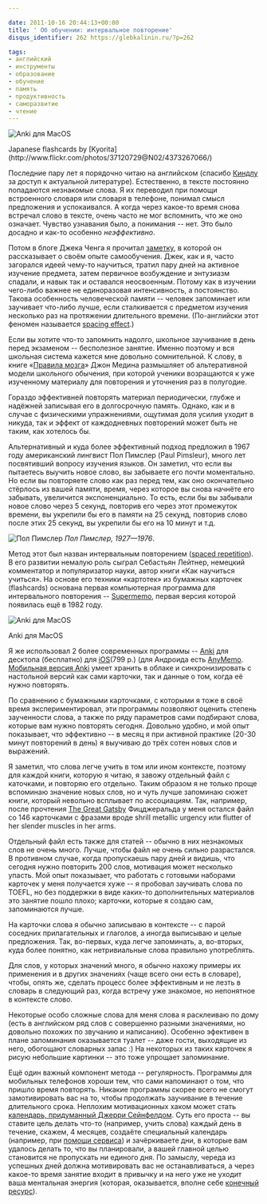 ```yaml
---

date: 2011-10-16 20:44:13+00:00
title: ' Об обучении: интервальное повторение'
disqus_identifier: 262 https://glebkalinin.ru/?p=262

tags:
- английский
- инструменты
- образование
- обучение
- память
- продуктивность
- саморазвитие
- чтение
---
```


<div class="illustration"><img src="https://glebkalinin.ru/featured/2011/10/flashcards.jpg" alt="Anki для MacOS"></div>
<p class="legend legend--center">Japanese flashcards by [Kyorita](http://www.flickr.com/photos/37120729@N02/4373267066/)</p>



Последние пару лет я порядочно читаю на английском (спасибо [Киндлу](https://glebkalinin.ru/reading-on-kindle/) за доступ к актуальной литературе). Естественно, в тексте постоянно попадаются незнакомые слова. Я их переводил при помощи встроенного словаря или словаря в телефоне, понимал смысл предложения и успокаивался. А когда через какое-то время снова встречал слово в тексте, очень часто не мог вспомнить, что же оно означает. Чувство узнавания было, а понимания -- нет. Это было досадно и как-то особенно _неэффективно_.

Потом в блоге Джека Ченга я прочитал [заметку](http://jackcheng.com/30-minutes-a-day), в которой он рассказывает о своём опыте самообучения. Джек, как и я, часто загорался идеей чему-то научиться, тратил пару дней на активное изучение предмета, затем первичное возбуждение и энтузиазм спадали, и навык так и оставался неосвоенным. Потому как в изучении чего-либо важнее не единоразовая интенсивность, а постоянство. Такова особенность человеческой памяти -- человек запоминает или заучивает что-либо лучше, если сталкивается с предметом изучения несколько раз на протяжении длительного времени. (По-английски этот феномен называется [spacing effect](http://en.wikipedia.org/wiki/Spacing_effect).)

<!-- more -->

Если вы хотите что-то запомнить надолго, школьное заучивание в день перед экзаменом -- бесполезное занятие. Именно поэтому и вся школьная система кажется мне довольно сомнительной. К слову, в книге «[Правила мозга](//glebkalinin.ru/brain-rules-and-publishing/)» Джон Медина размышляет об альтеративной модели школьного обычения, при которой ученики возращаются к уже изученному материалу для повторения и уточнения раз в полугодие.

Гораздо эффективней повторять материал периодически, глубже и надёжней записывая его в долгосрочную память. Однако, как и в случае с физическими упражнениями, ощутимая доля усилия уходит в никуда, так и эффект от каждодневных повторений может быть не таким, как хотелось бы.



Альтернативный и куда более эффективный подход предложил в 1967 году американский лингвист Пол Пимслер (Paul Pimsleur), много лет посвятивший вопросу изучения языков. Он заметил, что если вы пытаетесь выучить новое слово, вы забываете его почти моментально. Но если вы повторяете слово как раз перед тем, как оно окончательно стёрлось из вашей памяти, время, через которое вы снова начнёте его забывать, увеличится экспоненциально. То есть, если бы вы забывали новое слово через 5 секунд, повторив его через этот промежуток времени, вы укрепили бы его в памяти на 25 секунд, повторив слово после этих 25 секунд, вы укрепили бы его на 10 минут и т.д.

<p class="aside aside--left"><img src="https://glebkalinin.ru/featured/2011/10/paul-pimsleur.png" alt="Пол Пимслер">
<em>Пол Пимслер, 1927—1976</em>.</p>


Метод этот был назван интервальным повторением ([spaced repetition](http://en.wikipedia.org/wiki/Spaced_repetition)). В его развитии немалую роль сыграл Себастьян Лейтнер, немецкий комментатор и популяризатор науки, автор книги «Как научиться учиться». На основе его техники «картотек» из бумажных карточек (flashcards) основана первая компьютерная программа для интервального повторения -- [Supermemo](http://www.super-memo.ru/component/content/article/50), первая версия которой появилась ещё в 1982 году.



<div class="illustration"><img src="https://glebkalinin.ru/featured/2011/10/anki-500x558.png" alt="Anki для MacOS"></div>
<p class="legend legend--center">Anki для MacOS</p>


Я же использовал 2 более современных программы -- [Anki](http://ankisrs.net/) для десктопа (бесплатно) для [iOS](https://itunes.apple.com/ru/app/ankimobile-flashcards/id373493387?mt=8&uo=4)(799 р.) (для Андроида есть [AnyMemo](https://market.android.com/details?id=org.liberty.android.fantastischmemo&hl=en). [Мобильная версия Anki](https://itunes.apple.com/ru/app/ankimobile-flashcards/id373493387?mt=8&uo=4) умеет хранить в облаке и синхронизировать с настольной версий как сами карточки, так и данные о том, когда её нужно повторять.


По сравнению с бумажными карточками, с которыми я тоже в своё время экспериментировал, эти программы позволяют оценить степень заученности слова, а также по ряду параметров сами подбирают слова, которые вам нужно повторять сегодня. Довольно удобно, и мой опыт показывает, что эффективно -- в месяц я при активной практике (20-30 минут повторений в день) я выучиваю до трёх сотен новых слов и выражений.

Я заметил, что слова легче учить в том или ином контексте, поэтому для каждой книги, которую я читаю, я завожу отдельный файл с каточками, и повторяю его отдельно. Таким образом я не только проще вспоминаю значение новых слов, но и чуть лучше запоминаю сюжет книги, который невольно всплывает по ассоциациям. Так, например, после прочтения [The Great Gatsby](http://en.wikipedia.org/wiki/The_Great_Gatsby) Фицджеральда у меня остался файл со 146 карточками с фразами вроде shrill metallic urgency или flutter of her slender muscles in her arms. 

Отдельный файл есть также для статей -- обычно в них незнакомых слов не очень много. Лучше, чтобы файл не очень сильно разрастался. В противном случае, когда пропускаешь пару дней и видишь, что сегодня нужно повторить 200 слов, мотивация может несколько упасть. Мой опыт показывает, что работать с готовыми наборами карточек у меня получается хуже -- я пробовал заучивать слова по TOEFL, но без поддержки в виде каких-то дополнительных материалов это занятие пошло плохо; карточки, которые я создаю сам, запоминаются лучше.

На карточки слова я обычно записываю в контексте -- с парой соседних прилагательных и глаголов, а иногда выписываю и целые предложения. Так, во-первых, куда легче запоминать, а, во-вторых, куда более понятно, как нетривиальные слова правильно употреблять.

Для слов, у которых значений много, я обычно нахожу примеры их применения и в других значениях (чаще всего они есть в словаре), чтобы, опять же, сделать процесс более эффективным и не лезть в словарь в следующий раз, когда встречу уже знакомое, но непонятное в контексте слово.


Некоторые особо сложные слова для меня слова я расклеиваю по дому (есть в английском ряд слов с совершенно разными значениями, но довольно похожих по звучанию и написанию). Особенно эфективен в плане запоминания оказывается туалет -- даже гости, выходящие из него, обогощают словарных запас :) На некоторых из таких карточек я рисую небольшие картинки -- это тоже упрощает запоминание.

Ещё один важный компонент метода -- регулярность. Программы для мобильных телефонов хороши тем, что сами напоминают о том, что пришло время повторять. Никакие программы скорее всего не смогут замотивировать вас на то, чтобы продолжать заучивание в течение длительного срока. Неплохим мотивационных хаком может стать [календарь, придуманный Джерри Сейнфелдом](http://lifehacker.com/281626/jerry-seinfelds-productivity-secret). Суть его проста -- вы ставите цель делать что-то (например, учить слова) каждый день в течение, скажем, 4 месяцев, создаёте специальный календарь (например, при [помощи сервиса](http://seinfeldcalendar.com/)) и зачёркиваете дни, в которые вам удалось делать то, что вы планировали, а вашей главной целью становится не пропускать ни единого дня. По замыслу, череда из успешных дней должна мотивировать вас не останавливаться, а через какое-то время занятие входит в привычку и на него уже не уходит ваша ментальная энергия (которая, оказывается, вполне себе [конечный ресурс](http://www.nytimes.com/2011/08/21/magazine/do-you-suffer-from-decision-fatigue.html?pagewanted=all)).
